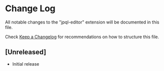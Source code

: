 # Change Log

All notable changes to the "jpql-editor" extension will be documented in this file.

Check [Keep a Changelog](http://keepachangelog.com/) for recommendations on how to structure this file.

## [Unreleased]

- Initial release